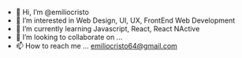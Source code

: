 - 👋 Hi, I’m @emiliocristo
- 👀 I’m interested in Web Design, UI, UX, FrontEnd Web Development
- 🌱 I’m currently learning Javascript, React, React NActive
- 💞️ I’m looking to collaborate on ...
- 📫 How to reach me ... emiliocristo64@gmail.com

<!---
emiliocristo/emiliocristo is a ✨ special ✨ repository because its `README.md` (this file) appears on your GitHub profile.
You can click the Preview link to take a look at your changes.
--->
